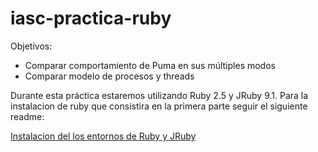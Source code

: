 # iasc-practica-ruby

Objetivos: 

* Comparar comportamiento de Puma en sus múltiples modos
* Comparar modelo de procesos y threads


Durante esta práctica estaremos utilizando Ruby 2.5 y JRuby 9.1. 
Para la instalacion de ruby que consistira en la primera parte seguir el siguiente readme:

[Instalacion del los entornos de Ruby y JRuby](InstalacionEntorno.md)

